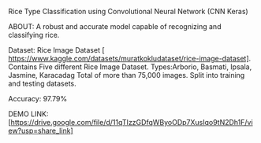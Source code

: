 Rice Type Classification using Convolutional Neural Network (CNN Keras)

ABOUT:
  A robust and accurate model capable of recognizing and classifying rice.

Dataset:
  Rice Image Dataset [ https://www.kaggle.com/datasets/muratkokludataset/rice-image-dataset].
  Contains Five different Rice Image Dataset. 
  Types:Arborio, Basmati, Ipsala, Jasmine, Karacadag 
  Total of more than 75,000 images.
  Split into training and testing datasets.

Accuracy:
  97.79%

DEMO LINK:
  [https://drive.google.com/file/d/11qTIzzGDfqWByoODp7XusIqo9tN2Dh1F/view?usp=share_link]
